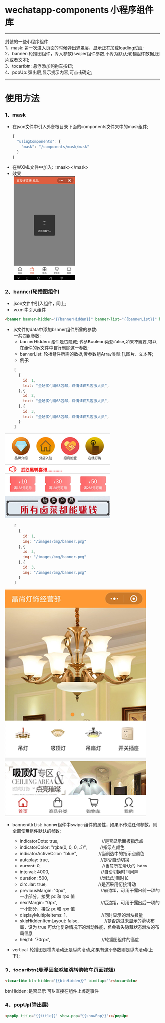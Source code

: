 # wechatapp-components 小程序组件库

********
封装的一些小程序组件<br>
1、mask: 第一次进入页面的时候弹出遮罩层，显示正在加载loading动画;<br>
2、banner: 轮播图组件，传入参数(swiper组件参数,不传为默认;轮播组件数据,图片或者文本);<br>
3、tocartbtn: 悬浮添加购物车按钮;<br>
4、popUp: 弹出层,显示提示内容,可点击确定;
********

# 使用方法
### 1、mask<br>
* 在json文件中引入外部根目录下面的components文件夹中的mask组件;<br>
  ```Javascript
  {
    "usingComponents": {
      "mask": "/components/mask/mask"
    }
  }
  ```
* 在WXML文件中加入: \<mask>\</mask>
* 效果<br>
  ![mask](https://github.com/FM2018/wechatapp-components/raw/master/img/mask.png)

### 2、banner(轮播图组件)
* .json文件中引入组件，同上;
* .wxml中引入组件<br>
```Html
<banner banner-hidden="{{bannerHidden}}" banner-list="{{bannerList}}" banner-attr-list="{{bannerAttrList}}" vertical="{{vertical}}"></banner>
```
* .js文件的data中添加banner组件所需的参数: <br>
  一共四组参数: <br>
	* bannerHidden: 组件是否隐藏; 传参Boolean类型:false,如果不需要,可以在组件的js文件中自行删除这一参数;
	* bannerList: 轮播组件所需的数据,传参数组Array类型:[],图片、文本等;
	* 例子: 
```Javascript
    [
      {
        id: 1,
        text: "全场实付满68包邮，详情请联系客服人员",
      },{
        id: 2,
        text: "全场实付满68包邮，详情请联系客服人员",
      },{
        id: 3,
        text: "全场实付满68包邮，详情请联系客服人员",
      }
    ]
```
![bannerY](https://github.com/FM2018/wechatapp-components/raw/master/img/banner-y.png)
```Javascript
    [
      {
        id: 1,
        img: "/images/img/banner.png" 
      },{
        id: 2,
        img: "/images/img/banner.png"
      },{
        id: 3,
        img: "/images/img/banner.png"
      }
    ]
``` 
![bannerX](https://github.com/FM2018/wechatapp-components/raw/master/img/banner-x.png)
    
 * bannerAttrList: banner组件中swiper组件的属性，如果不传递任何参数，则全部使用组件默认的参数;
 	- indicatorDots: true,　　　　　　　　　　//是否显示面板指示点
 	- indicatorColor: "rgba(0, 0, 0, .3)",　　　//指示点颜色 
 	- indicatorActiveColor: "blue",　　　　　//当前选中的指示点颜色
 	- autoplay: true,　　　　　　　　　　　　//是否自动切换
 	- current: 0,　　　　　　　　　　　　　　 //当前所在滑块的 index
 	- interval: 4000,　　　　　　　　　　　　//自动切换时间间隔
 	- duration: 500,　　　　　　　　　　　　//滑动动画时长
 	- circular: true,　　　　　　　　　　　　//是否采用衔接滑动
 	- previousMargin: "0px",　　　　　　　　//前边距，可用于露出前一项的一小部分，接受 px 和 rpx 值
 	- nextMargin: "0px",　　　　　　　　　　//后边距，可用于露出后一项的一小部分，接受 px 和 rpx 值
 	- displayMultipleItems: 1,　　　　　　　　//同时显示的滑块数量
 	- skipHiddenItemLayout: false,　　　　　　//是否跳过未显示的滑块布局，设为 true 可优化复杂情况下的滑动性能，但会丢失隐藏状态滑块的布局信息
 	- height: '70rpx',　　　　　　　　　　　　//轮播图组件的高度
 
 * vertical: 轮播图是横向滚动还是纵向滚动,如果有这个参数则是纵向滚动(上下);

### 3、tocartbtn(悬浮固定添加跳转购物车页面按钮)
```Html
<tocartbtn btn-hidden="{{btnHidden}}" bindtap=""><tocartbtn>
```
btnHidden: 是否显示
可以直接在组件上绑定事件
  
### 4、popUp(弹出层)
```Html
<popUp title="{{title}}" show-pop="{{showPop}}"></popUp>
```
